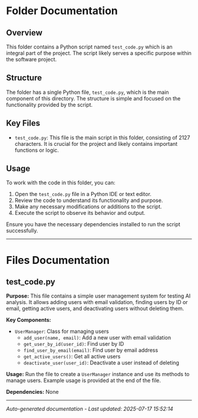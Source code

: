 # Folder Documentation

## Overview
This folder contains a Python script named `test_code.py` which is an integral part of the project. The script likely serves a specific purpose within the software project.

## Structure
The folder has a single Python file, `test_code.py`, which is the main component of this directory. The structure is simple and focused on the functionality provided by the script.

## Key Files
- `test_code.py`: This file is the main script in this folder, consisting of 2127 characters. It is crucial for the project and likely contains important functions or logic.

## Usage
To work with the code in this folder, you can:
1. Open the `test_code.py` file in a Python IDE or text editor.
2. Review the code to understand its functionality and purpose.
3. Make any necessary modifications or additions to the script.
4. Execute the script to observe its behavior and output.

Ensure you have the necessary dependencies installed to run the script successfully.

---

# Files Documentation

## test_code.py

**Purpose:** This file contains a simple user management system for testing AI analysis. It allows adding users with email validation, finding users by ID or email, getting active users, and deactivating users without deleting them.

**Key Components:**
- `UserManager`: Class for managing users
  - `add_user(name, email)`: Add a new user with email validation
  - `get_user_by_id(user_id)`: Find user by ID
  - `find_user_by_email(email)`: Find user by email address
  - `get_active_users()`: Get all active users
  - `deactivate_user(user_id)`: Deactivate a user instead of deleting

**Usage:** Run the file to create a `UserManager` instance and use its methods to manage users. Example usage is provided at the end of the file.

**Dependencies:** None

---
*Auto-generated documentation - Last updated: 2025-07-17 15:52:14*
